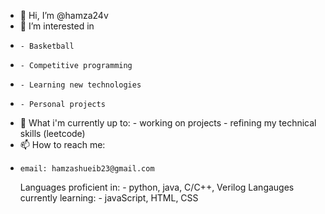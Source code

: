 - 👋 Hi, I’m @hamza24v
- 👀 I’m interested in
-     - Basketball
-     - Competitive programming
-     - Learning new technologies
-     - Personal projects
- 🌱 What i'm currently up to:
      - working on projects 
      - refining my technical skills (leetcode)
- 📫 How to reach me:
-     email: hamzashueib23@gmail.com

  Languages proficient in:
      - python, java, C/C++, Verilog
  Langauges currently learning:
      - javaScript, HTML, CSS

<!---
hamza24v/hamza24v is a ✨ special ✨ repository because its `README.md` (this file) appears on your GitHub profile.
You can click the Preview link to take a look at your changes.
--->
